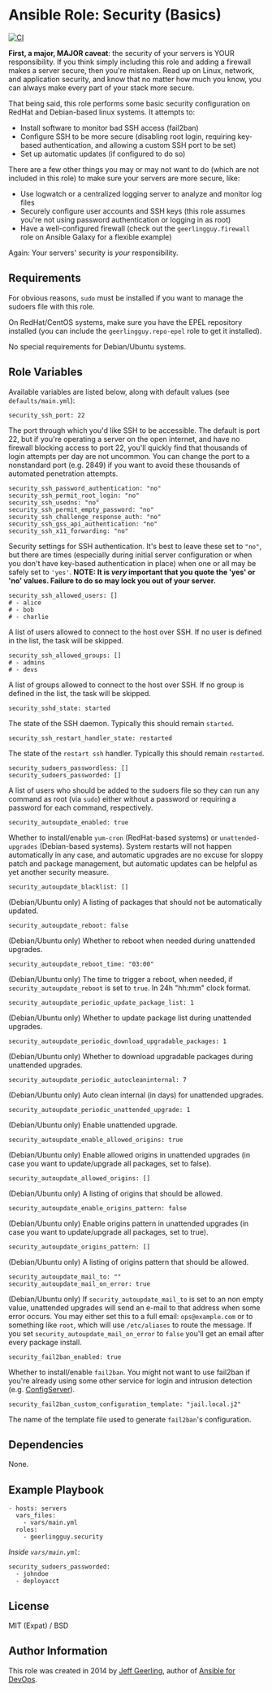 # Ansible Role: Security (Basics)

[![CI](https://github.com/geerlingguy/ansible-role-security/workflows/CI/badge.svg?event=push)](https://github.com/geerlingguy/ansible-role-security/actions?query=workflow%3ACI)

**First, a major, MAJOR caveat**: the security of your servers is YOUR responsibility. If you think simply including this role and adding a firewall makes a server secure, then you're mistaken. Read up on Linux, network, and application security, and know that no matter how much you know, you can always make every part of your stack more secure.

That being said, this role performs some basic security configuration on RedHat and Debian-based linux systems. It attempts to:

  - Install software to monitor bad SSH access (fail2ban)
  - Configure SSH to be more secure (disabling root login, requiring key-based authentication, and allowing a custom SSH port to be set)
  - Set up automatic updates (if configured to do so)

There are a few other things you may or may not want to do (which are not included in this role) to make sure your servers are more secure, like:

  - Use logwatch or a centralized logging server to analyze and monitor log files
  - Securely configure user accounts and SSH keys (this role assumes you're not using password authentication or logging in as root)
  - Have a well-configured firewall (check out the `geerlingguy.firewall` role on Ansible Galaxy for a flexible example)

Again: Your servers' security is *your* responsibility.

## Requirements

For obvious reasons, `sudo` must be installed if you want to manage the sudoers file with this role.

On RedHat/CentOS systems, make sure you have the EPEL repository installed (you can include the `geerlingguy.repo-epel` role to get it installed).

No special requirements for Debian/Ubuntu systems.

## Role Variables

Available variables are listed below, along with default values (see `defaults/main.yml`):

    security_ssh_port: 22

The port through which you'd like SSH to be accessible. The default is port 22, but if you're operating a server on the open internet, and have no firewall blocking access to port 22, you'll quickly find that thousands of login attempts per day are not uncommon. You can change the port to a nonstandard port (e.g. 2849) if you want to avoid these thousands of automated penetration attempts.

    security_ssh_password_authentication: "no"
    security_ssh_permit_root_login: "no"
    security_ssh_usedns: "no"
    security_ssh_permit_empty_password: "no"
    security_ssh_challenge_response_auth: "no"
    security_ssh_gss_api_authentication: "no"
    security_ssh_x11_forwarding: "no"

Security settings for SSH authentication. It's best to leave these set to `"no"`, but there are times (especially during initial server configuration or when you don't have key-based authentication in place) when one or all may be safely set to `'yes'`. **NOTE: It is _very_ important that you quote the 'yes' or 'no' values. Failure to do so may lock you out of your server.**

    security_ssh_allowed_users: []
    # - alice
    # - bob
    # - charlie

A list of users allowed to connect to the host over SSH.  If no user is defined in the list, the task will be skipped.

    security_ssh_allowed_groups: []
    # - admins
    # - devs

A list of groups allowed to connect to the host over SSH.  If no group is defined in the list, the task will be skipped.

    security_sshd_state: started

The state of the SSH daemon. Typically this should remain `started`.

    security_ssh_restart_handler_state: restarted

The state of the `restart ssh` handler. Typically this should remain `restarted`.

    security_sudoers_passwordless: []
    security_sudoers_passworded: []

A list of users who should be added to the sudoers file so they can run any command as root (via `sudo`) either without a password or requiring a password for each command, respectively.

    security_autoupdate_enabled: true

Whether to install/enable `yum-cron` (RedHat-based systems) or `unattended-upgrades` (Debian-based systems). System restarts will not happen automatically in any case, and automatic upgrades are no excuse for sloppy patch and package management, but automatic updates can be helpful as yet another security measure.

    security_autoupdate_blacklist: []

(Debian/Ubuntu only) A listing of packages that should not be automatically updated.

    security_autoupdate_reboot: false

(Debian/Ubuntu only) Whether to reboot when needed during unattended upgrades.

    security_autoupdate_reboot_time: "03:00"

(Debian/Ubuntu only) The time to trigger a reboot, when needed, if `security_autoupdate_reboot` is set to `true`. In 24h "hh:mm" clock format.

    security_autoupdate_periodic_update_package_list: 1

(Debian/Ubuntu only) Whether to update package list during unattended upgrades.

    security_autoupdate_periodic_download_upgradable_packages: 1

(Debian/Ubuntu only) Whether to download upgradable packages during unattended upgrades.

    security_autoupdate_periodic_autocleaninternal: 7

(Debian/Ubuntu only) Auto clean internal (in days) for unattended upgrades.

    security_autoupdate_periodic_unattended_upgrade: 1

(Debian/Ubuntu only) Enable unattended upgrade.

    security_autoupdate_enable_allowed_origins: true

(Debian/Ubuntu only) Enable allowed origins in unattended upgrades (in case you want to update/upgrade all packages, set to false).

    security_autoupdate_allowed_origins: []

(Debian/Ubuntu only) A listing of origins that should be allowed.

    security_autoupdate_enable_origins_pattern: false

(Debian/Ubuntu only) Enable origins pattern in unattended upgrades (in case you want to update/upgrade all packages, set to true).

    security_autoupdate_origins_pattern: []

(Debian/Ubuntu only) A listing of origins pattern that should be allowed.

    security_autoupdate_mail_to: ""
    security_autoupdate_mail_on_error: true

(Debian/Ubuntu only) If `security_autoupdate_mail_to` is set to an non empty value, unattended upgrades will send an e-mail to that address when some error occurs. You may either set this to a full email: `ops@example.com` or to something like `root`, which will use `/etc/aliases` to route the message. If you set `security_autoupdate_mail_on_error` to `false` you'll get an email after every package install.

    security_fail2ban_enabled: true

Whether to install/enable `fail2ban`. You might not want to use fail2ban if you're already using some other service for login and intrusion detection (e.g. [ConfigServer](http://configserver.com/cp/csf.html)).

    security_fail2ban_custom_configuration_template: "jail.local.j2"

The name of the template file used to generate `fail2ban`'s configuration.

## Dependencies

None.

## Example Playbook

    - hosts: servers
      vars_files:
        - vars/main.yml
      roles:
        - geerlingguy.security

*Inside `vars/main.yml`*:

    security_sudoers_passworded:
      - johndoe
      - deployacct

## License

MIT (Expat) / BSD

## Author Information

This role was created in 2014 by [Jeff Geerling](https://www.jeffgeerling.com/), author of [Ansible for DevOps](https://www.ansiblefordevops.com/).

